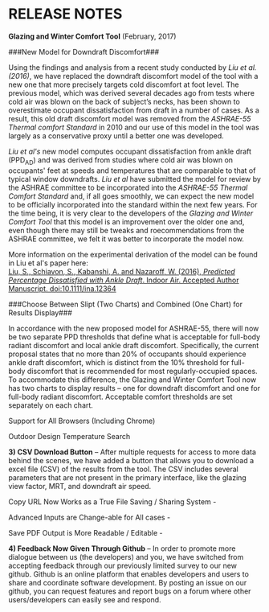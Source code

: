 RELEASE NOTES
========================================
**Glazing and Winter Comfort Tool**
 (February, 2017)

###New Model for Downdraft Discomfort###

Using the findings and analysis from a recent study conducted by *Liu et al. (2016)*, we have replaced the downdraft discomfort model of the tool with a new one that more precisely targets cold discomfort at foot level.  The previous model, which was derived several decades ago from tests where cold air was blown on the back of subject’s necks, has been shown to overestimate occupant dissatisfaction from draft in a number of cases. As a result, this old draft discomfort model was removed from the *ASHRAE-55 Thermal comfort Standard* in 2010 and our use of this model in the tool was largely as a conservative proxy until a better one was developed.

*Liu et al's* new model computes occupant dissatisfaction from ankle draft (PPD<sub>AD</sub>) and was derived from studies where cold air was blown on occupants' feet at speeds and temperatures that are comparable to that of typical window downdrafts.  *Liu et al* have submitted the model for review by the ASHRAE committee to be incorporated into the *ASHRAE-55 Thermal Comfort Standard* and, if all goes smoothly, we can expect the new model to be officially incorporated into the standard within the next few years. For the time being, it is very clear to the developers of the *Glazing and Winter Comfort Tool* that this model is an improvement over the older one and, even though there may still be tweaks and roecommendations from the ASHRAE committee, we felt it was better to incorporate the model now.

More information on the experimental derivation of the model can be found in Liu et al's paper here:  
[Liu, S., Schiavon, S., Kabanshi, A. and Nazaroff, W. (2016), *Predicted Percentage Dissatisfied with Ankle Draft*. Indoor Air. Accepted Author Manuscript. doi:10.1111/ina.12364](https://escholarship.org/uc/item/9076254n)

###Choose Between Slipt (Two Charts) and Combined (One Chart) for Results Display###

In accordance with the new proposed model for ASHRAE-55, there will now be two separate PPD thresholds that define what is acceptable for full-body radiant discomfort and local ankle draft discomfort.  Specifically, the current proposal states that no more than 20% of occupants should experience ankle draft discomfort, which is distinct from the 10% threshold for full-body discomfort that is recommended for most regularly-occupied spaces.  To accommodate this difference, the Glazing and Winter Comfort Tool now has two charts to display results – one for downdraft discomfort and one for full-body radiant discomfort.  Acceptable comfort thresholds are set separately on each chart.

Support for All Browsers (Including Chrome)

Outdoor Design Temperature Search

**3)	CSV Download Button** – After multiple requests for access to more data behind the scenes, we have added a button that allows you to download a excel file (CSV) of the results from the tool.  The CSV includes several parameters that are not present in the primary interface, like the glazing view factor, MRT, and downdraft air speed.

Copy URL Now Works as a True File Saving / Sharing System -

Advanced Inputs are Change-able for All cases -

Save PDF Output is More Readable / Editable -

**4)	Feedback Now Given Through Github** – In order to promote more dialogue between us (the developers) and you, we have switched from accepting feedback through our previously limited survey to our new github. Github is an online platform that enables developers and users to share and coordinate software development. By posting an issue on our github, you can request features and report bugs on a forum where other users/developers can easily see and respond.
